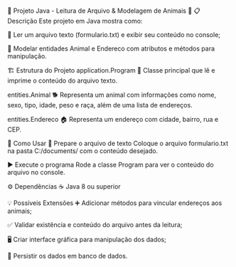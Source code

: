 🐾 Projeto Java - Leitura de Arquivo & Modelagem de Animais 📝
📋 Descrição
Este projeto em Java mostra como:

📂 Ler um arquivo texto (formulario.txt) e exibir seu conteúdo no console;

🐶 Modelar entidades Animal e Endereco com atributos e métodos para manipulação.

🏗 Estrutura do Projeto
application.Program
📖 Classe principal que lê e imprime o conteúdo do arquivo texto.

entities.Animal
🐕 Representa um animal com informações como nome, sexo, tipo, idade, peso e raça, além de uma lista de endereços.

entities.Endereco
🏠 Representa um endereço com cidade, bairro, rua e CEP.

🚀 Como Usar
📂 Prepare o arquivo de texto
Coloque o arquivo formulario.txt na pasta C:/documents/ com o conteúdo desejado.

▶️ Execute o programa
Rode a classe Program para ver o conteúdo do arquivo no console.

⚙️ Dependências
☕ Java 8 ou superior

💡 Possíveis Extensões
➕ Adicionar métodos para vincular endereços aos animais;

✅ Validar existência e conteúdo do arquivo antes da leitura;

🖥 Criar interface gráfica para manipulação dos dados;

💾 Persistir os dados em banco de dados.
